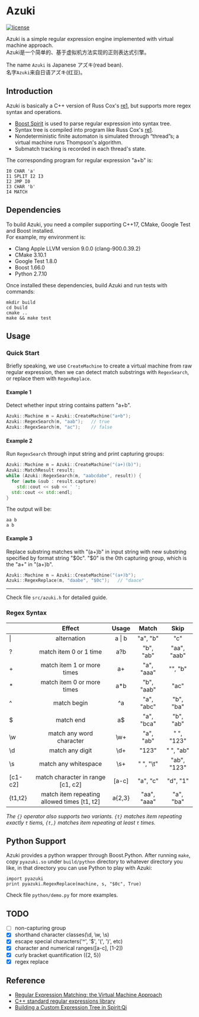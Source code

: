 # Azuki

[![license](https://img.shields.io/github/license/mashape/apistatus.svg)](https://github.com/kophy/Azuki)

Azuki is a simple regular expression engine implemented with virtual machine approach.  
Azuki是一个简单的、基于虚拟机方法实现的正则表达式引擎。  

The name `Azuki` is Japanese アズキ(read bean).  
名字`Azuki`来自日语アズキ(红豆)。

## Introduction

Azuki is basically a C++ version of Russ Cox's [re1](https://code.google.com/archive/p/re1/), but supports more regex syntax and operations.

- [Boost Spirit](http://boost-spirit.com/home/) is used to parse regular expression into syntax tree.
- Syntax tree is compiled into program like Russ Cox's [re1](https://code.google.com/archive/p/re1/).
- Nondeterministic finite automaton is simulated through “thread”s; a virtual machine runs Thompson's algorithm.
- Submatch tracking is recorded in each thread's state.

The corresponding program for regular expression "a+b" is:
```
I0 CHAR 'a'
I1 SPLIT I2 I3
I2 JMP I0
I3 CHAR 'b'
I4 MATCH
```

## Dependencies

To build Azuki, you need a compiler supporting C++17, CMake, Google Test and Boost installed.  
For example, my environment is:

- Clang Apple LLVM version 9.0.0 (clang-900.0.39.2)
- CMake 3.10.1
- Google Test 1.8.0
- Boost 1.66.0
- Python 2.7.10

Once installed these dependencies, build Azuki and run tests with commands:
``` shell
mkdir build
cd build
cmake ..
make && make test
```

## Usage

### Quick Start
Briefly speaking, we use `CreateMachine` to create a virtual machine from raw regular expression, then we can detect match substrings with `RegexSearch`, or replace them with `RegexReplace`.

#### Example 1
Detect whether input string contains pattern "a+b".

```C++
Azuki::Machine m = Azuki::CreateMachine("a+b");
Azuki::RegexSearch(m, "aab");   // true
Azuki::RegexSearch(m, "ac");    // false
```

#### Example 2
Run `RegexSearch` through input string and print capturing groups:
```C++
Azuki::Machine m = Azuki::CreateMachine("(a+)(b)");
Azuki::MatchResult result;
while (Azuki::RegexSearch(m, "aabcdabe", result)) {
  for (auto &sub : result.capture)
    std::cout << sub << ' ';
  std::cout << std::endl;
}
```
The output will be:
```
aa b
a b
```

#### Example 3
Replace substring matches with "(a+)b" in input string with new substring specified by format string "$0c". "$0" is the 0th capturing group, which is the "a+" in "(a+)b".

```C++
Azuki::Machine m = Azuki::CreateMachine("(a+)b");
Azuki::RegexReplace(m, "daabe", "$0c");   // "daace"
```
---

Check file `src/azuki.h` for detailed guide.

### Regex Syntax

|         | Effect   | Usage   | Match | Skip |
| ------------- |:-------------:|:-----:|:-----:|:------:|
| &#124;  | alternation  | a &#124; b  | "a", "b"  | "c" |  
|  ? | match item 0 or 1 time | a?b  |  "b", "ab" | "aa", "aab" |  
|  + | match item 1 or more times | a+  | "a", "aaa" | "", "b" |  
| *  | match item 0 or more times | a&#42;b  | "b", "aab" | "ac" |  
| ^  | match begin | ^a  | "a", "abc"  | "b", "ba" |  
| $  | match end  | a$  | "a", "bca"  | "b", "ab" |  
| \w | match any word character | \w+ | "a", "ab" | " ", "123" |
| \d | match any digit | \d+ | "123"  | " ", "ab" |
| \s | match any whitespace | \s+ | " ", "\t" | "ab", "123" |
| [c1-c2] | match character in range [c1, c2] | [a-c] | "a", "c" | "d", "1" |
| {t1,t2} | match item repeating allowed times [t1, t2] | a{2,3} | "aa", "aaa" | "a", "ba" |

*The `{}` operator also supports two variants. `{t}` matches item repeating exactly `t` tiems, `{t,}` matches item repeating at least `t` times.*

## Python Support

Azuki provides a python wrapper through Boost.Python. After running `make`, copy `pyazuki.so` under `build/python` directory to whatever directory you like, in that directory you can use Python to play with Azuki:
```
import pyazuki
print pyazuki.RegexReplace(machine, s, "$0c", True)
```
Check file `python/demo.py` for more examples.

## TODO
- [ ] non-capturing group
- [X] shorthand character classes(\\d, \\w, \\s)
- [X] escape special characters('^', '$', '(', ')', etc)
- [X] character and numerical ranges([a-c], [1-2])
- [X] curly bracket quantification ({2, 5})
- [X] regex replace

## Reference
- [Regular Expression Matching: the Virtual Machine Approach](https://swtch.com/~rsc/regexp/regexp2.html)
- [C++ standard regular expressions library](http://en.cppreference.com/w/cpp/regex)
- [Building a Custom Expression Tree in Spirit:Qi](https://stackoverflow.com/questions/13056893/building-a-custom-expression-tree-in-spiritqi-without-utree-or-boostvariant)
